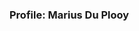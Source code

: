 ### Profile: Marius Du Plooy

<!--
**woestyn101/woestyn101** is a ✨ _special_ ✨ repository because its `README.md` (this file) appears on your GitHub profile.

Here are some ideas to get you started:

https://woestyn101.github.io/myprofile/

- 🔭 I’m currently working on ...
- 🌱 I’m currently learning ...
- 👯 I’m looking to collaborate on ...
- 🤔 I’m looking for help with ...
- 💬 Ask me about ...
- 📫 How to reach me: ...
- 😄 Pronouns: ...
- ⚡ Fun fact: ...
-->
